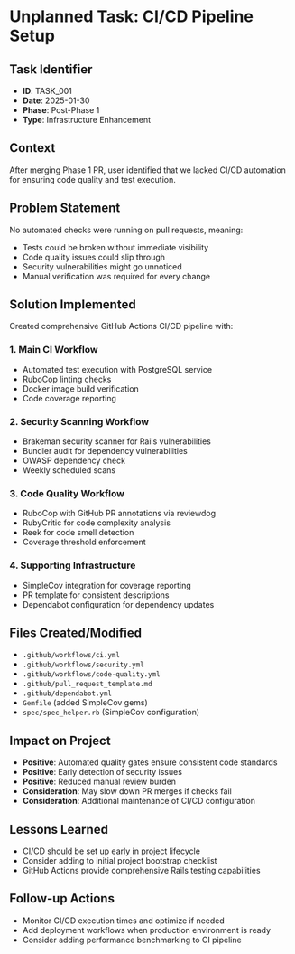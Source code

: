 # Unplanned Task: CI/CD Pipeline Setup

## Task Identifier
- **ID**: TASK_001
- **Date**: 2025-01-30
- **Phase**: Post-Phase 1
- **Type**: Infrastructure Enhancement

## Context
After merging Phase 1 PR, user identified that we lacked CI/CD automation for ensuring code quality and test execution.

## Problem Statement
No automated checks were running on pull requests, meaning:
- Tests could be broken without immediate visibility
- Code quality issues could slip through
- Security vulnerabilities might go unnoticed
- Manual verification was required for every change

## Solution Implemented
Created comprehensive GitHub Actions CI/CD pipeline with:

### 1. Main CI Workflow
- Automated test execution with PostgreSQL service
- RuboCop linting checks
- Docker image build verification
- Code coverage reporting

### 2. Security Scanning Workflow
- Brakeman security scanner for Rails vulnerabilities
- Bundler audit for dependency vulnerabilities
- OWASP dependency check
- Weekly scheduled scans

### 3. Code Quality Workflow
- RuboCop with GitHub PR annotations via reviewdog
- RubyCritic for code complexity analysis
- Reek for code smell detection
- Coverage threshold enforcement

### 4. Supporting Infrastructure
- SimpleCov integration for coverage reporting
- PR template for consistent descriptions
- Dependabot configuration for dependency updates

## Files Created/Modified
- `.github/workflows/ci.yml`
- `.github/workflows/security.yml`
- `.github/workflows/code-quality.yml`
- `.github/pull_request_template.md`
- `.github/dependabot.yml`
- `Gemfile` (added SimpleCov gems)
- `spec/spec_helper.rb` (SimpleCov configuration)

## Impact on Project
- **Positive**: Automated quality gates ensure consistent code standards
- **Positive**: Early detection of security issues
- **Positive**: Reduced manual review burden
- **Consideration**: May slow down PR merges if checks fail
- **Consideration**: Additional maintenance of CI/CD configuration

## Lessons Learned
- CI/CD should be set up early in project lifecycle
- Consider adding to initial project bootstrap checklist
- GitHub Actions provide comprehensive Rails testing capabilities

## Follow-up Actions
- Monitor CI/CD execution times and optimize if needed
- Add deployment workflows when production environment is ready
- Consider adding performance benchmarking to CI pipeline